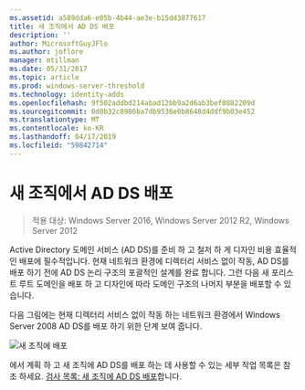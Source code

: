 ```yaml
---
ms.assetid: a589dda6-e05b-4b44-ae3e-b15dd3877617
title: 새 조직에서 AD DS 배포
description: ''
author: MicrosoftGuyJFlo
ms.author: joflore
manager: mtillman
ms.date: 05/31/2017
ms.topic: article
ms.prod: windows-server-threshold
ms.technology: identity-adds
ms.openlocfilehash: 9f502addbd214abad12bb9a2d6ab3bef8882209d
ms.sourcegitcommit: 0d0b32c8986ba7db9536e0b8648d4ddf9b03e452
ms.translationtype: MT
ms.contentlocale: ko-KR
ms.lasthandoff: 04/17/2019
ms.locfileid: "59842714"
---
```

# <a name="deploying-ad-ds-in-a-new-organization"></a>새 조직에서 AD DS 배포

>적용 대상: Windows Server 2016, Windows Server 2012 R2, Windows Server 2012

Active Directory 도메인 서비스 (AD DS)를 준비 하 고 철저 하 게 디자인 비용 효율적인 배포에 필수적입니다. 현재 네트워크 환경에 디렉터리 서비스 없이 작동, AD DS를 배포 하기 전에 AD DS 논리 구조의 포괄적인 설계를 완료 합니다. 그런 다음 새 포리스트 루트 도메인을 배포 하 고 디자인에 따라 도메인 구조의 나머지 부분을 배포할 수 있습니다.  
  
다음 그림에는 현재 디렉터리 서비스 없이 작동 하는 네트워크 환경에서 Windows Server 2008 AD DS를 배포 하기 위한 단계 보여 줍니다.  
  
![새 조직에 배포](media/Deploying-AD-DS-in-a-New-Organization/daa38971-86f2-4033-9442-0cdff9ecc48f.gif)  
  
에서 계획 하 고 새 조직에 AD DS를 배포 하는 데 사용할 수 있는 세부 작업 목록은 참조 하세요. [검사 목록: 새 조직에 AD DS 배포](https://technet.microsoft.com/library/cc725897.aspx)합니다.  
  


